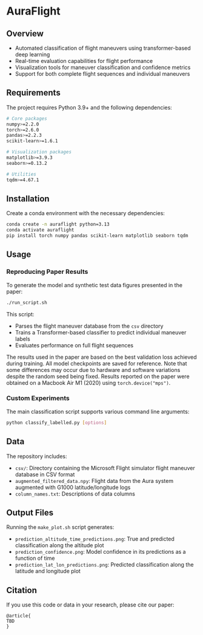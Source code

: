 # AuraFlight
## Overview
- Automated classification of flight maneuvers using transformer-based deep learning
- Real-time evaluation capabilities for flight performance
- Visualization tools for maneuver classification and confidence metrics
- Support for both complete flight sequences and individual maneuvers

## Requirements
The project requires Python 3.9+ and the following dependencies:
```bash
# Core packages
numpy>=2.2.0
torch>=2.6.0
pandas>=2.2.3
scikit-learn>=1.6.1

# Visualization packages
matplotlib>=3.9.3
seaborn>=0.13.2

# Utilities
tqdm>=4.67.1
```

## Installation

Create a conda environment with the necessary dependencies:

```bash
conda create -n auraflight python=3.13
conda activate auraflight
pip install torch numpy pandas scikit-learn matplotlib seaborn tqdm
```

## Usage

### Reproducing Paper Results

To generate the model and synthetic test data figures presented in the paper:

```bash
./run_script.sh
```

This script:
- Parses the flight maneuver database from the `csv` directory
- Trains a Transformer-based classifier to predict individual maneuver labels
- Evaluates performance on full flight sequences

The results used in the paper are based on the best validation loss achieved during training. All model checkpoints are saved for reference.
Note that some differences may occur due to hardware and software variations despite the random seed being fixed. Results reported on the paper were obtained on a Macbook Air M1 (2020) using `torch.device("mps")`.

### Custom Experiments

The main classification script supports various command line arguments:

```bash
python classify_labelled.py [options]
```

## Data

The repository includes:
- `csv/`: Directory containing the Microsoft Flight simulator flight maneuver database in CSV format
- `augmented_filtered_data.npy`: Flight data from the Aura system augmented with G1000 latitude/longitude logs
- `column_names.txt`: Descriptions of data columns

## Output Files

Running the `make_plot.sh` script generates:
- `prediction_altitude_time_predictions.png`: True and predicted classification along the altitude plot
- `prediction_confidence.png`: Model confidence in its predictions as a function of time
- `prediction_lat_lon_predictions.png`: Predicted classification along the latitude and longitude plot

## Citation

If you use this code or data in your research, please cite our paper:

```
@article{
TBD
}
```

